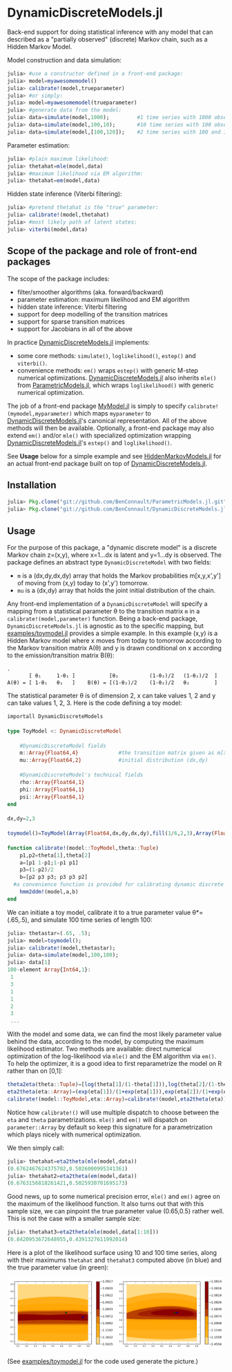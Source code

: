 # DynamicDiscreteModels.jl

Back-end support for doing statistical inference with any model that can described as a "partially observed" (discrete) Markov chain, such as a Hidden Markov Model.


Model construction and data simulation:

~~~julia
julia> #use a constructor defined in a front-end package:
julia> model=myawesomemodel()
julia> calibrate!(model,trueparameter)
julia> #or simply:
julia> model=myawesomemodel(trueparameter)
julia> #generate data from the model:
julia> data=simulate(model,1000);         #1 time series with 1000 observations
julia> data=simulate(model,100,10);       #10 time series with 100 observations each
julia> data=simulate(model,[100,120]);    #2 time series with 100 and 120 observations resp.
~~~

Parameter estimation:

~~~julia
julia> #plain maximum likelihood:
julia> thetahat=mle(model,data)
julia> #maximum likelihood via EM algorithm:
julia> thetahat=em(model,data)
~~~

Hidden state inference (Viterbi filtering):
~~~julia
julia> #pretend thetahat is the "true" parameter:
julia> calibrate!(model,thetahat)
julia> #most likely path of latent states:
julia> viterbi(model,data)
~~~

## Scope of the package and role of front-end packages

The scope of the package includes:

- filter/smoother algorithms (aka. forward/backward)
- parameter estimation: maximum likelihood and EM algorithm
- hidden state inference: Viterbi filtering
- support for deep modelling of the transition matrices
- support for sparse transition matrices
- support for Jacobians in all of the above

In practice [DynamicDiscreteModels.jl](https://github.com/BenConnault/DynamicDiscreteModels.jl) implements:

- some core methods: `simulate()`, `loglikelihood()`, `estep()` and `viterbi()`.
- convenience methods: `em()` wraps `estep()` with generic M-step numerical optimizations. [DynamicDiscreteModels.jl](https://github.com/BenConnault/DynamicDiscreteModels.jl) also inherits `mle()` from [ParametricModels.jl](https://github.com/BenConnault/ParametricModels.jl), which wraps `loglikelihood()` with generic numerical optimization.

The job of a front-end package [MyModel.jl](http://imgc.allpostersimages.com/images/P-473-488-90/56/5632/N32MG00Z/posters/h-armstrong-roberts-mad-scientist-in-laboratory-mixing-chemicals.jpg) is simply to specify `calibrate!(mymodel,myparameter)` which maps `myparameter` to [DynamicDiscreteModels.jl](https://github.com/BenConnault/DynamicDiscreteModels.jl)'s canonical representation. All of the above methods will then be available. Optionally, a front-end package may also extend `em()` and/or `mle()` with specialized optimization wrapping [DynamicDiscreteModels.jl](https://github.com/BenConnault/DynamicDiscreteModels.jl)'s `estep()` and `loglikelihood()`.

See **Usage** below for a simple example and see [HiddenMarkovModels.jl](https://github.com/BenConnault/HiddenMarkovModels.jl) for an actual front-end package built on top of [DynamicDiscreteModels.jl](https://github.com/BenConnault/DynamicDiscreteModels.jl).


## Installation

~~~julia
julia> Pkg.clone("git://github.com/BenConnault/ParametricModels.jl.git")
julia> Pkg.clone("git://github.com/BenConnault/DynamicDiscreteModels.jl.git")
~~~

## Usage

For the purpose of this package, a "dynamic discrete model" is a discrete Markov chain z=(x,y), where x=1...dx is latent and y=1...dy is observed. The package defines an abstract type `DynamicDiscreteModel` with two fields:

- `m` is a (dx,dy,dx,dy) array that holds the Markov probabilities m[x,y,x',y'] of moving from (x,y) today to (x',y') tomorrow.
- `mu` is a (dx,dy) array that holds the joint initial distribution of the chain.

Any front-end implementation of a `DynamicDiscreteModel` will specify a mapping from a statistical parameter θ to the transition matrix `m` in a `calibrate!(model,parameter)` function. Being a back-end package, `DynamicDiscreteModels.jl` is agnostic as to the specific mapping, but [examples/toymodel.jl](examples/toymodel.jl) provides a simple example. In this example (x,y) is a Hidden Markov model where x moves from today to tomorrow according to the Markov transition matrix A(θ) and y is drawn conditional on x according to the emission/transition matrix B(θ):

~~~
.
       [ θ₁     1-θ₁ ]           [θ₂          (1-θ₂)/2   (1-θ₂)/2  ]
A(θ) = [ 1-θ₁   θ₁   ]    B(θ) = [(1-θ₂)/2    (1-θ₂)/2   θ₂        ]
~~~    

The statistical parameter θ is of dimension 2, x can take values 1, 2 and y can take values 1, 2, 3. Here is the code defining a toy model:

~~~julia
importall DynamicDiscreteModels

type ToyModel <: DynamicDiscreteModel

	#DynamicDiscreteModel fields
	m::Array{Float64,4}			  	#the transition matrix given as m[x,y,x',y']
	mu::Array{Float64,2}  			#initial distribution (dx,dy)

	#DynamicDiscreteModel's technical fields
	rho::Array{Float64,1}
	phi::Array{Float64,1}
	psi::Array{Float64,1}
end

dx,dy=2,3

toymodel()=ToyModel(Array(Float64,dx,dy,dx,dy),fill(1/6,2,3),Array(Float64,1),Array(Float64,dx),Array(Float64,dx))

function calibrate!(model::ToyModel,theta::Tuple)
	p1,p2=theta[1],theta[2]
	a=[p1 1-p1;1-p1 p1]
	p3=(1-p2)/2
	b=[p2 p3 p3; p3 p3 p2]
  #a convenience function is provided for calibrating dynamic discrete models with hidden Markov structure
	hmm2ddm!(model,a,b)         
end
~~~


We can initiate a toy model, calibrate it to a true parameter value θ*=(.65,.5), and simulate 100 time series of length 100:

~~~julia
julia> thetastar=(.65, .5);
julia> model=toymodel();
julia> calibrate!(model,thetastar);
julia> data=simulate(model,100,100);
julia> data[1]
100-element Array{Int64,1}:
 1
 3
 1
 1
 2
 3
 ...
~~~


With the model and some data, we can find the most likely parameter value behind the data, according to the model, by computing the maximum likelihood estimator. Two methods are available: direct numerical optimization of the log-likelihood via `mle()` and the EM algorithm via `em()`. To help the optimizer, it is a good idea to first reparametrize the model on R rather than on [0,1]:

~~~julia
theta2eta(theta::Tuple)=[log(theta[1]/(1-theta[1])),log(theta[2]/(1-theta[2]))]
eta2theta(eta::Array)=(exp(eta[1])/(1+exp(eta[1])),exp(eta[2])/(1+exp(eta[2])))
calibrate!(model::ToyModel,eta::Array)=calibrate!(model,eta2theta(eta))
~~~

Notice how `calibrate!()` will use multiple dispatch to choose between the `eta` and `theta` parametrizations. `mle()` and `em()` will dispatch on `parameter::Array` by default so keep this signature for a parametrization which plays nicely with numerical optimization.

We then simply call:

~~~julia
julia> thetahat=eta2theta(mle(model,data))
(0.6762467624375702,0.5026000995341361)
julia> thetahat2=eta2theta(em(model,data))
(0.6763156818261421,0.5025930701695173)
~~~

Good news, up to some numerical precision error, `mle()` and `em()` agree on the maximum of the likelihood function. It also turns out that with this sample size, we can pinpoint the true parameter value (0.65,0.5) rather well. This is not the case with a smaller sample size:

~~~julia
julia> thetahat3=eta2theta(mle(model,data[1:10]))
(0.8420953672648955,0.4391327611992014)
~~~

Here is a plot of the likelihood surface using 10 and 100 time series, along with their maximums `thetahat` and `thetahat3` computed above (in blue) and the true parameter value (in green):

![](pic/readme.png)

(See [examples/toymodel.jl](examples/toymodel.jl) for the code used generate the picture.)
